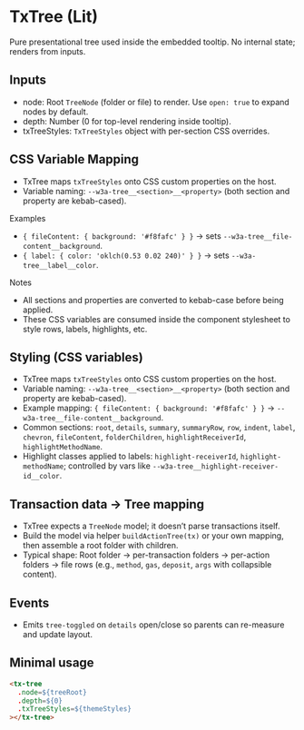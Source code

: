 # TxTree (Lit)

Pure presentational tree used inside the embedded tooltip. No internal state; renders from inputs.

## Inputs
- node: Root `TreeNode` (folder or file) to render. Use `open: true` to expand nodes by default.
- depth: Number (0 for top-level rendering inside tooltip).
- txTreeStyles: `TxTreeStyles` object with per-section CSS overrides.

## CSS Variable Mapping
- TxTree maps `txTreeStyles` onto CSS custom properties on the host.
- Variable naming: `--w3a-tree__<section>__<property>` (both section and property are kebab-cased).

Examples
- `{ fileContent: { background: '#f8fafc' } }` → sets `--w3a-tree__file-content__background`.
- `{ label: { color: 'oklch(0.53 0.02 240)' } }` → sets `--w3a-tree__label__color`.

Notes
- All sections and properties are converted to kebab-case before being applied.
- These CSS variables are consumed inside the component stylesheet to style rows, labels, highlights, etc.

## Styling (CSS variables)
- TxTree maps `txTreeStyles` onto CSS custom properties on the host.
- Variable naming: `--w3a-tree__<section>__<property>` (both section and property are kebab-cased).
- Example mapping: `{ fileContent: { background: '#f8fafc' } }` → `--w3a-tree__file-content__background`.
- Common sections: `root`, `details`, `summary`, `summaryRow`, `row`, `indent`, `label`, `chevron`, `fileContent`, `folderChildren`, `highlightReceiverId`, `highlightMethodName`.
- Highlight classes applied to labels: `highlight-receiverId`, `highlight-methodName`; controlled by vars like `--w3a-tree__highlight-receiver-id__color`.

## Transaction data → Tree mapping
- TxTree expects a `TreeNode` model; it doesn’t parse transactions itself.
- Build the model via helper `buildActionTree(tx)` or your own mapping, then assemble a root folder with children.
- Typical shape: Root folder → per-transaction folders → per-action folders → file rows (e.g., `method`, `gas`, `deposit`, `args` with collapsible content).

## Events
- Emits `tree-toggled` on `details` open/close so parents can re-measure and update layout.

## Minimal usage
```html
<tx-tree
  .node=${treeRoot}
  .depth=${0}
  .txTreeStyles=${themeStyles}
></tx-tree>
```

